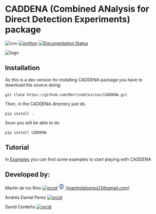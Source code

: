 # CADDENA (Combined ANalysis for Direct Detection Experiments) package
<!-- README.md -->
![cov](.badges/coverage.svg)
[![python](.badges/python.svg)](https://www.python.org/downloads/release/python-380/)
[![Documentation Status](https://readthedocs.org/projects/caddena-rtd/badge/?version=latest)](https://caddena-rtd.readthedocs.io/en/latest/)

![logo](https://github.com/Martindelosrios/CADDENA/blob/master/.badges/LOGO.jpg)
## Installation

As this is a dev version for installing CADDENA package you have to download the source doing:

`git clone https://github.com/Martindelosrios/CADDENA.git`

Then, in the CADDENA directory just do

`pip install .`

Soon you will be able to do

`pip install CADDENA`

## Tutorial

In [Examples](https://github.com/Martindelosrios/CADDENA/tree/master/EXAMPLES) you can find some examples to start playing with CADDENA

## Developed by:

Martín de los Rios [![orcid](https://orcid.org/sites/default/files/images/orcid_16x16.png)](https://orcid.org/0000-0003-2190-2196) 
<a href="https://martindelosrios.netlify.app/">
<img src=".badges/website.jpeg" alt="" width="20" height="20">
</a> (martindelosrios13@gmail.com)

Andrés Daniel Perez [![orcid](https://orcid.org/sites/default/files/images/orcid_16x16.png)](https://orcid.org/0000-0002-9391-6047)

David Cerdeño [![orcid](https://orcid.org/sites/default/files/images/orcid_16x16.png)](https://orcid.org/0000-0002-7649-1956)
